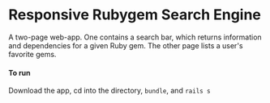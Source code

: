 # Responsive Rubygem Search Engine

A two-page web-app. One contains a search bar, which returns information and dependencies for a given Ruby gem. The other page lists a user's favorite gems.

#### To run
Download the app, cd into the directory, `bundle`, and `rails s`
